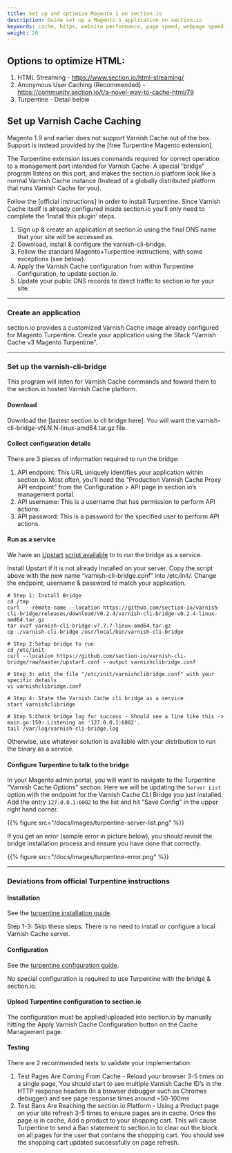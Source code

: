 ```yaml
---
title: Set up and optimize Magento 1 on section.io
description: Guide set up a Magento 1 application on section.io
keywords: cache, https, website performance, page speed, webpage speed, website security, content delivery network, CDN
weight: 20
---
```

## Options to optimize HTML:

1.  HTML Streaming - https://www.section.io/html-streaming/
2.  Anonymous User Caching (Recommended) - https://community.section.io/t/a-novel-way-to-cache-html/79
3.  Turpentine - Detail below

## Set up Varnish Cache Caching

Magento 1.9 and earlier does not support Varnish Cache out of the box. Support is instead provided by the [free Turpentine Magento extension].

The Turpentine extension issues commands required for correct operation to a management port intended for Varnish Cache. A special “bridge” program listens on this port, and makes the section.io platform look like a normal Varnish Cache instance (Instead of a globally distributed platform that runs Varnish Cache for you).

Follow the [official instructions] in order to install Turpentine. Since Varnish Cache itself is already configured inside section.io you’ll only need to complete the ‘Install this plugin’ steps.

1.  Sign up & create an application at section.io using the final DNS name that your site will be accessed as.
2.  Download, install & configure the varnish-cli-bridge.
3.  Follow the standard Magento+Turpentine instructions, with some exceptions (see below).
4.  Apply the Varnish Cache configuration from within Turpentine Configuration, to update section.io.
5.  Update your public DNS records to direct traffic to section.io for your site.

---

### Create an application

section.io provides a customized Varnish Cache image already configured for Magento Turpentine. Create your application using the Stack “Varnish Cache v3 Magento Turpentine”.

---

### Set up the varnish-cli-bridge

This program will listen for Varnish Cache commands and foward them to the section.io hosted Varnish Cache platform.

#### Download

Download the [lastest section.io cli bridge here]. You will want the varnish-cli-bridge-vN.N.N-linux-amd64.tar.gz file.

#### Collect configuration details

There are 3 pieces of information required to run the bridge:

1.  API endpoint: This URL uniquely identifies your application within section.io. Most often, you’ll need the “Production Varnish Cache Proxy API endpoint” from the Configuration &gt; API page in section.io’s management portal.
2.  API username: This is a username that has permission to perform API actions.
1.  API password: This is a password for the specified user to perform API actions.

#### Run as a service

We have an [Upstart](http://upstart.ubuntu.com/) [script available](https://github.com/section-io/varnish-cli-bridge/blob/master/upstart.conf) to to run the bridge as a service.

Install Upstart if it is not already installed on your server. Copy the script above with the new name “varnish-cli-bridge.conf” into /etc/init/. Change the endpoint, username & password to match your application.

    # Step 1: Install Bridge
    cd /tmp
    curl  --remote-name --location https://github.com/section-io/varnish-cli-bridge/releases/download/v0.2.4/varnish-cli-bridge-v0.2.4-linux-amd64.tar.gz
    tar xvzf varnish-cli-bridge-v?.?.?-linux-amd64.tar.gz
    cp ./varnish-cli-bridge /usr/local/bin/varnish-cli-bridge

    # Step 2:Setup bridge to run
    cd /etc/init
    curl --location https://github.com/section-io/varnish-cli-bridge/raw/master/upstart.conf --output varnishclibridge.conf

    # Step 3: edit the file "/etc/init/varnishclibridge.conf" with your specific details
    vi varnishclibridge.conf

    # Step 4: State the Varnish Cache cli bridge as a service
    start varnishclibridge

    # Step 5:Check bridge log for success - Should see a line like this -> main.go:159: Listening on '127.0.0.1:6082'.
    tail /var/log/varnish-cli-bridge.log

Otherwise, use whatever solution is available with your distribution to run the binary as a service.

#### Configure Turpentine to talk to the bridge

In your Magento admin portal, you will want to navigate to the Turpentine "Varnish Cache Options" section. Here we will be updating the `Server List` option with the endpoint for the Varnish Cache CLI Bridge you just installed. Add the entry `127.0.0.1:6082` to the list and hit "Save Config" in the upper right hand corner.

{{% figure src="/docs/images/turpentine-server-list.png" %}}

If you get an error (sample error in picture below), you should revisit the bridge installation process and ensure you have done that correctly.

{{% figure src="/docs/images/turpentine-error.png" %}}

---

### Deviations from official Turpentine instructions

#### Installation

See the [turpentine installation guide](https://github.com/nexcess/magento-turpentine/wiki/Installation).

Step 1-3: Skip these steps. There is no need to install or configure a local Varnish Cache server.

#### Configuration

See the [turpentine configuration guide](https://github.com/nexcess/magento-turpentine/wiki/Configuration).

No special configuration is required to use Turpentine with the bridge & section.io.

#### Upload Turpentine configuration to section.io

The configuration must be applied/uploaded into section.io by manually hitting the Apply Varnish Cache Configuration button on the Cache Management page.

#### Testing

There are 2 recommended tests to validate your implementation:

1.  Test Pages Are Coming From Cache - Reload your browser 3-5 times on a single page, You should start to see multiple Varnish Cache ID’s in the HTTP response headers (In a browser debugger such as Chromes debugger) and see page response times around ~50-100ms
2.  Test Bans Are Reaching the section.io Platform - Using a Product page on your site refresh 3-5 times to ensure pages are in cache. Once the page is in cache, Add a product to your shopping cart. This will cause Turpentine to send a Ban statement to section.io to clear out the block on all pages for the user that contains the shopping cart. You should see the shopping cart updated successfully on page refresh.

